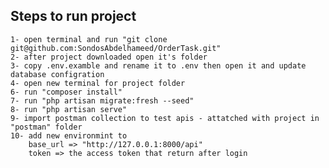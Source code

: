 ## Steps to run project
    1- open terminal and run "git clone git@github.com:SondosAbdelhameed/OrderTask.git"
    2- after project downloaded open it's folder 
    3- copy .env.examble and rename it to .env then open it and update database configration
    4- open new terminal for project folder
    6- run "composer install"
    7- run "php artisan migrate:fresh --seed"
    8- run "php artisan serve"
    9- import postman collection to test apis - attatched with project in "postman" folder
    10- add new environmint to 
        base_url => "http://127.0.0.1:8000/api"
        token => the access token that return after login


